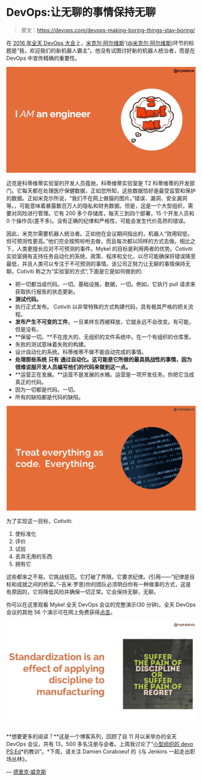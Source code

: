 # DevOps:让无聊的事情保持无聊

> 原文：<https://devops.com/devops-making-boring-things-stay-boring/>

在 [2016 年全天 DevOps 大会](http://www.alldaydevops.com/)上，[米克尔·阿尔维斯](https://www.linkedin.com/in/mykelalvis)’([@米克尔·阿尔维斯](https://twitter.com/mykelalvis))环节的标题是“我，欢迎我们的新机器人霸主”。他没有试图讨好新的机器人统治者，而是在 DevOps 中宣传精确的重要性。

![](img/fb6f175d7499f3d68dde5c60532c43a6.png)

迈克是科蒂维蒂实验室的开发人员蔻驰，科蒂维蒂实验室是 T2 科蒂维蒂的开发部门。它每天都在处理医疗保健数据，正如您所知，这些数据恰好是最受监管和保护的数据。正如米克尔所说，“我们不在网上做猫的图片。”错误、漏洞、安全漏洞等。，可能意味着暴露数百万人的隐私和财务数据。但是，这是一个大型组织，需要对风险进行管理。它有 200 多个存储库，每天三到四个部署，15 个开发人员和 0 个操作员(差不多)。没有正确的纪律和严格性，可能会发生代价高昂的错误。

因此，米克尔需要机器人统治者。正如他在会议期间指出的，机器人“效用较低，但可预测性更高。”他们完全按照吩咐去做，而且每次都以同样的方式去做。相比之下，人类更擅长应对不可预测的事件。Mykel 的目标是利用两者的优势。Cotiviti 实验室拥有支持任务自动化的系统、政策、程序和文化，以尽可能确保将错误降至最低，并且人类可以专注于不可预测的事情。该公司正努力让无聊的事情保持无聊。Cotiviti 称之为“实验室的方式”,下面是它是如何做到的:

*   把一切都当成代码。一切。基础设施，数据，一切。例如，它执行 pull 请求来获取执行报告的状态更新。
*   **测试代码。**
*   执行正式发布。 Cotiviti 以非常特殊的方式构建代码，具有极其严格的把关流程。
*   **发布产生不可变的工件**。一旦某样东西被释放，它就永远不会改变。有可能，但是没有。
*   **保留一切。**不在庞大的、无组织的文件系统中。在一个有组织的仓库里。
*   失败的测试意味着失败的构建。
*   设计自动化的系统。科蒂维蒂不做不能自动完成的事情。
*   **处理那些系统** **只有** **通过自动化。这可能是它所做的最具挑战性的事情，因为很难说服开发人员编写他们的代码来做到这一点。**
*   **运营正在发展。**运营不是发展的水桶。运营是一项开发任务。你把它当成真正的代码。
*   因为一切都是代码。一切。
*   所有的缺陷都是代码的缺陷。

![](img/2206949f230f4a72ff766c4990a2775e.png)

为了实现这一目标，Cotiviti:

1.  使标准化
2.  评价
3.  试验
4.  丢弃无用的东西
5.  拥有它

这些都来之不易。它挑战规范。它打破了界限。它要求纪律。(引用——“纪律是目标和成就之间的桥梁。”–吉米·罗恩)你的团队必须明白你有一种做事的方式，这是有原因的，它将降低风险并确保一切正常。它会保持无聊，无聊。

你可以在这里观看 Mykel 全天 DevOps 会议的完整演示(30 分钟)。全天 DevOps 会议的其他 56 个演示可在网上免费获得[点击](http://www.sonatype.com/all-day-devops-on-demand?__hstc=31049440.fff56b041308a66b74cf93c40ea2030a.1456347809383.1484258909413.1484315102822.542&__hssc=31049440.4.1484315102822&__hsfp=1394008546)。

**![](img/7e19cdbc2ffe396a3f3cbb71389304b5.png)**

**想要更多的阅读？**这是一个博客系列，回顾了自 11 月以来举办的全天 DevOps 会议，共有 13，500 多名注册与会者。上周我讨论了“[小型组织的 devo PS:Ed](http://blog.sonatype.com/devops-for-small-organizations-lessons-from-ed)*的教训”。*下周，请关注 Damien Coraboeuf 的《与 Jenkins 一起走出职场丛林》。

— [德里克·威克斯](https://devops.com/author/derek-e-weeks/)